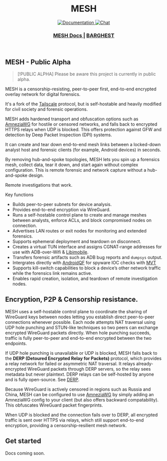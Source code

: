 <h1 align="center">MESH</h1>

<div align="center">
  <p>
    <a href="https://meshforensics.org/docs">
      <img src="https://img.shields.io/badge/docs-latest-blue.svg?style=flat-square" alt="Documentation" />
    </a>
    <a href="https://discord.com/invite/">
      <img src="https://img.shields.io/discord/1161119546170687619?logo=discord&style=flat-square" alt="Chat" />
    </a>
  </p>
</div>


<div align="center">
  <h3>
    <a href="https://meshforensics.org">
      MESH Docs
    </a>
    <span>  |  </span>
    <a href="https://Barghest.asia">
      BARGHEST
    </a>
  </h3>
</div>
<br/>

## MESH - Public Alpha

> [!PUBLIC ALPHA]
> Please be aware this project is currently in public alpha.

MESH is a censorship-resisting, peer-to-peer first, end-to-end encrypted overlay network for digital forensics.

It's a fork of the [Tailscale](https://github.com/tailscale/tailscale) protocol, but is self-hostable and heavily modified for civil society and forensic operations.

MESH adds hardened transport and obfuscation options such as [AmneziaWG](https://github.com/amnezia-vpn/amneziawg-go) for hostile or censored networks, and falls back to encrypted HTTPS relays when UDP is blocked. This offers protection against GFW and detection by Deep Packet Inspection (DPI) systems.

It can create and tear down end-to-end mesh links between a locked-down analyst host and forensic clients (for example, Android devices) in seconds.

By removing hub-and-spoke topologies, MESH lets you spin up a forensics mesh, collect data, tear it down, and start again without complex configuration. This is remote forensic and network capture without a hub-and-spoke design.

Remote investigations that work.

Key functions

- Builds peer-to-peer subnets for device analysis.
- Provides end-to-end encryption via WireGuard.
- Runs a self-hostable control plane to create and manage meshes between analysts, enforce ACLs, and block compromised nodes on connection.
- Advertises LAN routes or exit nodes for monitoring and extended forensics.
- Supports ephemeral deployment and teardown on disconnect.
- Creates a virtual TUN interface and assigns CGNAT-range addresses for use with ADB-over-Wifi & [Libimobile](https://github.com/libimobiledevice/libimobiledevice).
- Transfers forensic artifacts such as ADB bug reports and `dumpsys` output.
- Intergrates directly with [AndroidQF](https://github.com/mvt-project/androidqf) for spyware IOC checks with [MVT](https://github.com/mvt-project/mvt)
- Supports kill-switch capabilities to block a device’s other network traffic while the forensics link remains active.
- Enables rapid creation, isolation, and teardown of remote investigation nodes.

## Encryption, P2P & Censorship resistance.

MESH uses a self-hostable control plane to coordinate the sharing of WireGuard keys between nodes letting you establish direct peer-to-peer connections whenever possible. Each node attempts NAT traversal using UDP hole punching and STUN-like techniques so two peers can exchange encrypted WireGuard packets directly. When hole punching succeeds, traffic is fully peer-to-peer and end-to-end encrypted between the two endpoints.

If UDP hole punching is unavailable or UDP is blocked, MESH falls back to the **DERP (Detoured Encrypted Relay for Packets)** protocol, which provides a relay network for failed or asymmetric NAT traversal. It relays already-encrypted WireGuard packets through DERP servers, so the relay sees metadata but never plaintext. DERP relays can be self-hosted by anyone and is fully open-source. See [DERP](https://github.com/tailscale/tailscale/tree/main/cmd/derper#derp).

Because WireGuard is actively censored in regions such as Russia and China, MESH can be configured to use [AmneziaWG](https://github.com/amnezia-vpn/amneziawg-go) by simply adding an AmneziaWG config to your client (but also offers backward compatability). This obfuscates WireGuard packet fingerprints.

When UDP is blocked and the connection fails over to DERP, all encrypted traffic is sent over HTTPS via relays, which still support end-to-end encryption, providing a censorship-resilient mesh network.


## Get started

Docs coming soon.


